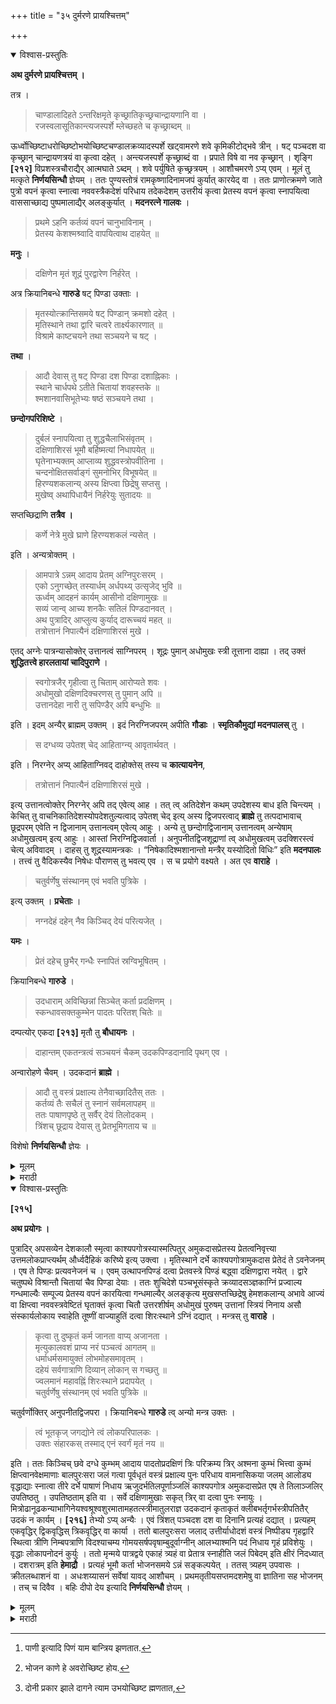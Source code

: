 +++
title = "३५ दुर्मरणे प्रायश्चित्तम्"

+++


<details open><summary>विश्वास-प्रस्तुतिः</summary>

**अथ दुर्मरणे प्रायश्चित्तम् ।**

तत्र ।

> चाण्डालादिहते ऽन्तरिक्षमृते कृच्छ्रातिकृच्छ्रचान्द्रायणानि वा ।  
रजस्वलासूतिकान्त्यजस्पर्शे म्लेच्छहते च कृच्छ्राब्दम् ॥  

ऊर्ध्वोच्छिष्टाधरोच्छिष्टोभयोच्छिष्टचण्डालक्रव्यादस्पर्शे खट्वामरणे शवे कृमिकीटोद्भवे त्रीन् । षट् पञ्चदश वा कृच्छ्रान् चान्द्रायणत्रयं वा कृत्वा दहेत् । अन्त्यजस्पर्शे कृच्छ्राब्दं वा । प्रपाते विषे वा नव कृच्छ्रान् । शृङ्गि **[२१२]** विप्रशस्त्रचौराद्यैर् आत्मघाते ऽब्दम् । शवे पर्युषिते कृच्छ्रत्रयम् । आशौचमरणे ऽप्य् एवम् । मूलं तु मत्कृते **निर्णयसिन्धौ** ज्ञेयम् । ततः पुण्यस्तोत्रं रामकृष्णादिनामजपं कुर्यात् कारयेद् वा । ततः प्राणोत्क्रमणे जाते पुत्रो वपनं कृत्वा स्नात्वा नववस्त्रैकदेशं परिधाय तदेकदेशम् उत्तरीयं कृत्वा प्रेतस्य वपनं कृत्वा स्नापयित्वा वाससाच्छाद्य पुष्पमालाद्यैर् अलङ्कुर्यात् । **मदनरत्ने गालवः** । 

> प्रथमे ऽहनि कर्तव्यं वपनं चानुभाविनाम् ।  
प्रेतस्य केशश्मश्र्वादि वापयित्वाथ दाहयेत् ॥

**मनुः** ।

> दक्षिणेन मृतं शूद्रं पुरद्वारेण निर्हरेत् ।

अत्र क्रियानिबन्धे **गारुडे** षट् पिण्डा उक्ताः । 

> मृतस्योत्क्रान्तिसमये षट् पिण्डान् क्रमशो दहेत् ।  
मृतिस्थाने तथा द्वारि चत्वरे तार्क्ष्यकारणात् ॥  
विश्रामे काष्टचयने तथा सञ्चयने च षट् ।

**तथा** ।

> आदौ देवास् तु षट् पिण्डा दश पिण्डा दशाह्निकाः ।  
स्थाने चार्धपथे ऽतीते चितायां शवहस्तके ॥  
श्मशानवासिभूतेभ्यः षष्ठं सञ्चयने तथा ।

**छन्दोगपरिशिष्टे** ।

> दुर्बलं स्नापयित्वा तु शुद्धचैलाभिसंवृतम् ।  
दक्षिणाशिरसं भूमौ बर्हिष्मत्यां निधापयेत् ॥  
घृतेनाभ्यक्तम् आप्लाव्य शुद्धवस्त्रोपवीतिना ।  
चन्दनोक्षितसर्वाङ्गं सुमनोभिर् विभूषयेत् ॥  
हिरण्यशकलान्य् अस्य क्षिप्त्वा छिद्रेषु सप्तसु ।  
मुखेष्व् अथापिधायैनं निर्हरेयुः सुतादयः ॥

सप्तच्छिद्राणि **तत्रैव ।**

> कर्णे नेत्रे मुखे घ्राणे हिरण्यशकलं न्यसेत् । 

इति । अन्यत्रोक्तम् ।

> आमपात्रे ऽन्नम् आदाय प्रेतम् अग्निपुरःसरम् ।  
एको ऽनुगच्छेत् तस्यार्धम् अर्धपथ्य् उत्सृजेद् भुवि ॥  
ऊर्ध्वम् आदहनं कार्यम् आसीनो दक्षिणामुखः ॥  
सव्यं जान्व् आच्य शनकैः सतिलं पिण्डदानवत् ।  
अथ पुत्रादिर् आप्लुत्य कुर्याद् दारूच्चयं महत् ॥  
तत्रोत्तानं निपात्यैनं दक्षिणाशिरसं मुखे ।

एतद् अग्नेः पात्रन्यासोक्तेर् उत्तानत्वं साग्निपरम् । शूद्रः पुमान् अधोमुखः स्त्री तूत्ताना दाह्या । तद् उक्तं **शुद्धितत्त्वे हारलतायां चादिपुराणे** ।

> स्वगोत्रजैर् गृहीत्वा तु चिताम् आरोप्यते शवः ।  
अधोमुखो दक्षिणदिक्चरणस् तु पुमान् अपि ॥  
उत्तानदेहा नारी तु सपिण्डैर् अपि बन्धुभिः ॥ 

इति । इदम् अन्यैर् ब्राह्मम् उक्तम् । इदं निरग्निजपरम् अपीति **गौडाः** । **स्मृतिकौमुद्यां मदनपालस्** तु । 

> स दग्धव्य उपेतश् चेद् आहिताग्न्य् आवृतार्थवत् । 

इति । निरग्नेर् अप्य् आहिताग्निवद् दाहोक्तेस् तस्य च **कात्यायनेन**,

> तत्रोत्तानं निपात्यैनं दक्षिणाशिरसं मुखे ।

इत्य् उत्तानत्वोक्तेर् निरग्नेर् अपि तद् एवेत्य् आह । तत् त्व् अतिदेशेन कथम् उपदेशस्य बाध इति चिन्त्यम् । केचित् तु वाचनिकातिदेशस्योपदेशतुल्यत्वाद् उपेतश् चेद् इत्य् अस्य द्विजपरत्वाद् **ब्राह्मे** तु तत्पदाभावाच् छूद्रपरम् एवेति न द्विजानाम् उत्तानत्वम् एवेत्य् आहुः । अन्ये तु छन्दोगद्विजानाम् उत्तानत्वम् अन्येषाम् अधोमुखत्वम् इत्य् आहुः । आस्तां निरग्निद्विजवार्ता । अनुपनीतद्विजशूद्राणां त्व् अधोमुखत्वम् उदक्शिरस्त्वं चेत्य् अविवादम् । दाहस् तु शूद्रस्यामन्त्रकः । “निषेकादिश्मशानान्तो मन्त्रैर् यस्योदितो विधिः” इति **मदनपालः** । तत्त्वं तु वैदिकस्यैव निषेधः पौराणस् तु भवत्य् एव । स च प्रयोगे वक्ष्यते । अत एव **वाराहे** ।

> चतुर्वर्णेषु संस्थानम् एवं भवति पुत्रिके ।

इत्य् उक्तम् । **प्रचेताः** ।

> नग्नदेहं दहेन् नैव किञ्चिद् देयं परित्यजेत् ।

**यमः** ।

> प्रेतं दहेच् छुभैर् गन्धैः स्नापितं स्रग्विभूषितम् ।

क्रियानिबन्धे **गारुडे** ।

> उदधाराम् अविच्छिन्नां सिञ्चेत् कर्ता प्रदक्षिणम् ।  
स्कन्धावसक्तकुम्भेन पादतः परितश् चितेः ॥ 

दम्पत्योर् एकदा **[२१३]** मृतौ तु **बौधायनः** ।

> दाहान्तम् एकतन्त्रत्वं सञ्चयनं चैकम् उदकपिण्डदानादि पृथग् एव ।

अन्वारोहणे चैवम् । उदकदानं **ब्राह्मे** ।

> आदौ तु वस्त्रं प्रक्षाल्य तेनैवाच्छादितैस् ततः ।  
कर्तव्यं तैः सचैलं तु स्नानं सर्वमलापहम् ॥  
ततः पाषाणपृष्ठे तु सर्वैर् देयं तिलोदकम् ।  
त्रिंशच् छूद्राय देयास् तु प्रेतभूमिगताय च ॥

विशेषो **निर्णयसिन्धौ** ज्ञेयः ।
</details>

<details><summary>मूलम्</summary>

**अथ दुर्मरणे प्रायश्चित्तम् ।**

तत्र ।

> चाण्डालादिहते ऽन्तरिक्षमृते कृच्छ्रातिकृच्छ्रचान्द्रायणानि वा ।  
रजस्वलासूतिकान्त्यजस्पर्शे म्लेच्छहते च कृच्छ्राब्दम् ॥  

ऊर्ध्वोच्छिष्टाधरोच्छिष्टोभयोच्छिष्टचण्डालक्रव्यादस्पर्शे खट्वामरणे शवे कृमिकीटोद्भवे त्रीन् । षट् पञ्चदश वा कृच्छ्रान् चान्द्रायणत्रयं वा कृत्वा दहेत् । अन्त्यजस्पर्शे कृच्छ्राब्दं वा । प्रपाते विषे वा नव कृच्छ्रान् । शृङ्गि **[२१२]** विप्रशस्त्रचौराद्यैर् आत्मघाते ऽब्दम् । शवे पर्युषिते कृच्छ्रत्रयम् । आशौचमरणे ऽप्य् एवम् । मूलं तु मत्कृते **निर्णयसिन्धौ** ज्ञेयम् । ततः पुण्यस्तोत्रं रामकृष्णादिनामजपं कुर्यात् कारयेद् वा । ततः प्राणोत्क्रमणे जाते पुत्रो वपनं कृत्वा स्नात्वा नववस्त्रैकदेशं परिधाय तदेकदेशम् उत्तरीयं कृत्वा प्रेतस्य वपनं कृत्वा स्नापयित्वा वाससाच्छाद्य पुष्पमालाद्यैर् अलङ्कुर्यात् । **मदनरत्ने गालवः** । 

> प्रथमे ऽहनि कर्तव्यं वपनं चानुभाविनाम् ।  
प्रेतस्य केशश्मश्र्वादि वापयित्वाथ दाहयेत् ॥

**मनुः** ।

> दक्षिणेन मृतं शूद्रं पुरद्वारेण निर्हरेत् ।

अत्र क्रियानिबन्धे **गारुडे** षट् पिण्डा उक्ताः । 

> मृतस्योत्क्रान्तिसमये षट् पिण्डान् क्रमशो दहेत् ।  
मृतिस्थाने तथा द्वारि चत्वरे तार्क्ष्यकारणात् ॥  
विश्रामे काष्टचयने तथा सञ्चयने च षट् ।

**तथा** ।

> आदौ देवास् तु षट् पिण्डा दश पिण्डा दशाह्निकाः ।  
स्थाने चार्धपथे ऽतीते चितायां शवहस्तके ॥  
श्मशानवासिभूतेभ्यः षष्ठं सञ्चयने तथा ।

**छन्दोगपरिशिष्टे** ।

> दुर्बलं स्नापयित्वा तु शुद्धचैलाभिसंवृतम् ।  
दक्षिणाशिरसं भूमौ बर्हिष्मत्यां निधापयेत् ॥  
घृतेनाभ्यक्तम् आप्लाव्य शुद्धवस्त्रोपवीतिना ।  
चन्दनोक्षितसर्वाङ्गं सुमनोभिर् विभूषयेत् ॥  
हिरण्यशकलान्य् अस्य क्षिप्त्वा छिद्रेषु सप्तसु ।  
मुखेष्व् अथापिधायैनं निर्हरेयुः सुतादयः ॥

सप्तच्छिद्राणि **तत्रैव ।**

> कर्णे नेत्रे मुखे घ्राणे हिरण्यशकलं न्यसेत् । 

इति । अन्यत्रोक्तम् ।

> आमपात्रे ऽन्नम् आदाय प्रेतम् अग्निपुरःसरम् ।  
एको ऽनुगच्छेत् तस्यार्धम् अर्धपथ्य् उत्सृजेद् भुवि ॥  
ऊर्ध्वम् आदहनं कार्यम् आसीनो दक्षिणामुखः ॥  
सव्यं जान्व् आच्य शनकैः सतिलं पिण्डदानवत् ।  
अथ पुत्रादिर् आप्लुत्य कुर्याद् दारूच्चयं महत् ॥  
तत्रोत्तानं निपात्यैनं दक्षिणाशिरसं मुखे ।

एतद् अग्नेः पात्रन्यासोक्तेर् उत्तानत्वं साग्निपरम् । शूद्रः पुमान् अधोमुखः स्त्री तूत्ताना दाह्या । तद् उक्तं **शुद्धितत्त्वे हारलतायां चादिपुराणे** ।

> स्वगोत्रजैर् गृहीत्वा तु चिताम् आरोप्यते शवः ।  
अधोमुखो दक्षिणदिक्चरणस् तु पुमान् अपि ॥  
उत्तानदेहा नारी तु सपिण्डैर् अपि बन्धुभिः ॥ 

इति । इदम् अन्यैर् ब्राह्मम् उक्तम् । इदं निरग्निजपरम् अपीति **गौडाः** । **स्मृतिकौमुद्यां मदनपालस्** तु । 

> स दग्धव्य उपेतश् चेद् आहिताग्न्य् आवृतार्थवत् । 

इति । निरग्नेर् अप्य् आहिताग्निवद् दाहोक्तेस् तस्य च **कात्यायनेन**,

> तत्रोत्तानं निपात्यैनं दक्षिणाशिरसं मुखे ।

इत्य् उत्तानत्वोक्तेर् निरग्नेर् अपि तद् एवेत्य् आह । तत् त्व् अतिदेशेन कथम् उपदेशस्य बाध इति चिन्त्यम् । <u>केचित्</u> तु वाचनिकातिदेशस्योपदेशतुल्यत्वाद् उपेतश् चेद् इत्य् अस्य द्विजपरत्वाद् **ब्राह्मे** तु तत्पदाभावाच् छूद्रपरम् एवेति न द्विजानाम् उत्तानत्वम् एवेत्य् आहुः । <u>अन्ये</u> तु छन्दोगद्विजानाम् उत्तानत्वम् अन्येषाम् अधोमुखत्वम् इत्य् आहुः । आस्तां निरग्निद्विजवार्ता । अनुपनीतद्विजशूद्राणां त्व् अधोमुखत्वम् उदक्शिरस्त्वं चेत्य् अविवादम् । दाहस् तु शूद्रस्यामन्त्रकः । “निषेकादिश्मशानान्तो मन्त्रैर् यस्योदितो विधिः” इति **मदनपालः** । तत्त्वं तु वैदिकस्यैव निषेधः पौराणस् तु भवत्य् एव । स च प्रयोगे वक्ष्यते । अत एव **वाराहे** ।

> चतुर्वर्णेषु संस्थानम् एवं भवति पुत्रिके ।

इत्य् उक्तम् । **प्रचेताः** ।

> नग्नदेहं दहेन् नैव किञ्चिद् देयं परित्यजेत् ।

**यमः** ।

> प्रेतं दहेच् छुभैर् गन्धैः स्नापितं स्रग्विभूषितम् ।

क्रियानिबन्धे **गारुडे** ।

> उदधाराम् अविच्छिन्नां सिञ्चेत् कर्ता प्रदक्षिणम् ।  
स्कन्धावसक्तकुम्भेन पादतः परितश् चितेः ॥ 

दम्पत्योर् एकदा **[२१३]** मृतौ तु **बौधायनः** ।

> दाहान्तम् एकतन्त्रत्वं सञ्चयनं चैकम् उदकपिण्डदानादि पृथग् एव ।

अन्वारोहणे चैवम् । उदकदानं **ब्राह्मे** ।

> आदौ तु वस्त्रं प्रक्षाल्य तेनैवाच्छादितैस् ततः ।  
कर्तव्यं तैः सचैलं तु स्नानं सर्वमलापहम् ॥  
ततः पाषाणपृष्ठे तु सर्वैर् देयं तिलोदकम् ।  
त्रिंशच् छूद्राय देयास् तु प्रेतभूमिगताय च ॥

विशेषो **निर्णयसिन्धौ** ज्ञेयः । 
</details>

<details><summary>मराठी</summary>

यानन्तर दुर्मरणनिमित्तक प्रायश्चित्त साङ्गतो. 

त्यान्त, चाण्डालादिकान्नी मारला व अन्तरिक्षाम्त ( माडीवर किंवा पलङ्गावर भूमिम्पर्श न होतां ) मेला तर. तच्छुच्यथे कृच्छ, अतिकृच्छ, व नान्द्रायण, यान्तून दोपतारतम्यान । प्रायश्चित्त करावम्. प्रेताम रजम्बला, बाळन्तीण. म्लेच्छ याञ्चा म्पर्श झाल्याम । मलेच्छान्नी मारल्याम, कृच्छाव्द प्रायश्चित्त करावे. ऊर्ध्वोच्छिष्ट[^१], अधरोच्छिष्ट[^२] व उभयोच्छिष्ट[^३] डाल, व हिमक पशु, याञ्चा म्पर्श झाल्याम, व बानन्यावर मेल्याम, प्रेताम किने मुङ्ग्या इत्यादि झाल्यास. ३।६।१५ कृच्छर. किंवा ३ चान्द्रायणं करून प्रेतदाह करावा.

[^१]: पाणी इत्यादि पिणं याम बान्त्रिय झणतात. 

[^२]: भोजन काणे हे अवरोच्छिष्ट होय. 

[^३]: दोनी प्रकार झाले दागने त्याम उभयोच्छिष्ट ह्मणतात,

केवळ अन्त्यजम्पर्शच झाला असेल तर, कृपर किंवा १ अब्द, ग्वाली पहन व विषाने मेल्याम ९ कृच्छ, शङ्गी पशु, ब्राह्मण, शम्त्र व नोरादिकान्नी माग्ल्याम आणि आत्मघात केल्यास १ अब्द प्रायश्चित्त करावम्. प्रेत १ । २ किंवा अधिक दिवस राहिल्याम, व आशौचाम्त मेल्यास ३ कृचर प्रायश्चित्त करून दाह करावा. याची मृलवचन मत्कृत निर्णयमित पहावी. नन्तर पुण्य कारक म्नोत्र व गमकृष्णादि नाम आपण जपावी. किंवा दुमच्याकडून जप करबन, आपण एकावी. नन्तर प्राणी क्रमण झाल्यावर. पुत्रादि अन्त्यकमाधिका-यान, सार करून. मान केल्यावर, नव्या वस्त्राचं अधे नेमून, त्याच्या भागाचं उत्तरीय करून, प्रेतान वपन कमन त्याम मान वालन, वस्त्रानं गुण्डाळून, पुप्पमालादि चालून, अलङ्कार कगा. मदनगन्नाम्त गालय ह्मणतो की,-"पहिल्या दिवशी पुत्रादिकान्नी वपन करून, प्रताचे कंशादि वपन कर. खून त्याचा दाह करावा." प्रेत म्मशानाम्त काणच्या मागान न्यावं त्याविषयी मन मणतो "शूद्राचं प्रेत नगगच्या दक्षिण द्वागनं म्मशानाम्त न्यावं." य क्रियानिबन्धाम्त गरुट पुराणोक्त ६ पिण्ड साङ्गितले आहेत. ते अमे की, "मृताच्या उत्क्रान्तिकाठी अनुक्रमान ६ पिण्ड दग्ध करावे. त्याञ्चा क्रम, मलल्या म्थानी १, द्वारी १. अङ्गणाम्त १. हा गरुडास उद्देशून द्यावा; म्मशानाम्त प्रेत ठेवण्याच्या जागी १, का रचल्यावर ?, व प्रेत टेविल्या वर त्याच्या हाताम्त १ मिळून ६ पिण्ड द्यावे.” तसेम्च प्रथम पूर्वोक्त ६ पिण्ड देऊन. आशौचाम्त प्रतिदिवशी एक एक असे १० द्यावे. त्याञ्चा प्रकार-"प्रेतस्थानी, अर्धमार्गावर, चितेवर, प्रेतहनी, म्मशानवासी भूतांस, व सञ्चयनप्रसङ्गी, असे ६ द्यावे. हा प्रकार पूर्वोक्ताहून भिन्न आहे." छन्दोगपरिशिष्टान्त- "प्रेतास स्मशानाम्त स्नान घालून, शुद्ध वस्त्रे वेष्ट्रन, दक्षिणेस मस्तक करून, तें चितेवर ठेवावे. त्याच्या अङ्गास तूप लावून, स्नान घालून, शुद्ध वस्त्रे व उपवीत घालून, सर्वाङ्गीं चन्दन लावून, पुप्पान्नी भूपित करावम्. व सोन्याचे तुकडे सर्व द्वारान्तून ह्मणजे शिश्न व गुद वजे करून इतर सप्त द्वागम्त घालावे. त्याचे मुख वस्त्राने आङ्कून, पुत्रादिकान्नी म्मशानाम्त न्यावें." सुवर्ण घालण्याची सप्त द्वारे त्यान्तच साङ्गितली आहेत ती-"२ कर्ण, २ नासिका, २ नेत्र व मुख मिळून ५,' असे साङ्गितले आहे. “पात्राम्त आमान्न घेऊन, पुढे अग्नि करून, प्रेत म्मशानाम्त न्यावे. त्याच्या मागून आमान्न घेणाराने जाऊन अर्धमार्गी ते भूमीवर टाकावम्. कल्ने दक्षिणेस मुख करून दाहादि करावे. डाव्या गुडम्यान्तून हात घेऊन, सतिल पिण्ड द्यावा." "नन्तर पुत्रादिकान्नी स्नान करून, चिता रचून तीवर उताणं मस्तक दक्षिणेस करून प्रेत निजवून, जाळावे.' येथे उताणे निजवावे, असे साङ्गण्याचा हेतु इतकाच की,-"अग्निहोत्री मृत झाल्यास त्याच्या प्रेतावर २ अरणी ठेवाव्या," असे साङ्गितले आहे. ह्मणून प्रेत उताणें निजवावेम्. परन्तु ते साग्निकाविषयी आहे. शूद्रास त्याचा अधिकार नाही ह्मणून, शूद्रपुरुपाम खाली मुख करून, व सर्व वात ल्या स्त्रियाम्स उताण्या दहन कराव्या. तेम्च शुद्धितत्त्व व हारलतत आदिपुराणाम्त साङ्गितले आहे. जसे-'मृताच्या गोत्रजान्नी त्याचे प्रेत म्मशानाम्त नेऊन, दक्षिणेस उम करून अधोमुख चितेवर निनवावे. स्त्रीस उताणी ठेवावी. " येथे पुरुपास उत्तान नि जवावा असे आहे ते शूद्रविषयक होय. "हेच ब्राह्मणपर, " अमें अन्य ग्रन्थकारां चे मत आहे. तसेच हे "निरग्निद्विजपर," असं गौड ह्मणतात. स्मृतिकौमुदीत मद नपाल तर,- "जरी आहिताग्नि नसेल तरी आहिताग्नीचेपरी यथाविधि त्याचा दाह क रावा असे निरग्निकाचाहि आहिताग्निवत् दाह साङ्गितला आहे. व कात्यायनानं चितेवर प्रेत उताणे दक्षिणेस मस्तक ठेवून, दहन करावम्, असं साङ्गितले आहे ह्मणून, निरग्निका सही हाच विधि आवश्यक आहे, असें ह्मणतो. ते त्याचे मत अतिदेशाने उपदेशाचा बाध कसा होतो? याविषयी विचार्य आहे. कित्येक तर- "वाचनिक अतिदेश उपदेश तुल्य आहे, व 'उपेतश्चेत्,' याचें द्विजपरत्व आहे. व ब्राह्मवचनाम्त तें पद नाही ह्मणून, हैं वचन शूद्रपरच आहे. केवळ ब्राह्मणांसच उत्तानत्व नाही,' असें ह्मणतात. अन्य कित्येक तर-"छन्दोग-ब्राह्मणाम्स उत्तानत्व व इतराम्स अधोमुखत्व साङ्गितले आहे," असें मणतात. आतां निरनिद्विनाची वार्ता असो. अनुपनीत द्विज व शूद्राम्स तर अधोमुखत्व व उत्तरेस शिर करून ठेवणे ही निर्विवाद आहेत. शूद्राचा दाह तर अमन्त्रक करावा कारण, "गर्भाधानादि विधि स्मशानाम्त मन्त्रान्नी करावा असें ज्याविषयी विधिव चन आहे त्याञ्चा समन्त्रक दाह होतो, इतराञ्चा होत नाही," असें मदनपाल ह्मणतो. यान्तील तत्त्व तर असे की, पूर्वोक्त वचनाने वैदिकमन्त्राचाच निषेध होतो, पुराणो. क्ताचा होत नाही ह्मणून, शूद्राञ्चा पौराणमन्त्रान्नी दाहादि विधि करावा. तो दाहादिकाञ्चा प्रकार पुढे प्रयोगाम्त साङ्गेन. पौराणविधि होतो अतएव वराहपुराणान्त-" नारहि वर्णाम्त पूर्वोक्त रीतीने ( ब्राह्मणादि त्रिवर्णास वैदिक व शूद्राम्स पुराणोक्त मन्त्रान्नी) औवदेहिक विधि करतां येतो, " असे साङ्गितले आहे. प्रचेता ह्मणतो-"प्रेत नग्न जाळू नये. तर काही वस्त्र त्यावर असावेम्, व कांहीं स्मशानस्थाम्स द्यावे. " यम ह्मणतों-" प्रेतास स्नान घालून माळा गम्ध इत्यादिकान्नी भूपित करून जाळावे. " क्रियानिबन्धाम्त गरुडपुरा णान्त-" दाहकानें खान्द्यावर उदकपूर्ण मातीचा कलश घेऊन, नितेच्या प्रदक्षिण सम्. तत उदकधारा करावी, " असे साङ्गितले आहे. स्त्री व पुरुष जर, एककालीन मर तील तर त्याञ्च्या उत्तरकर्माविषयी बौधायन ह्मणतो-: शव नेल्यापासून दोघाञ्चा दाह होईपर्यम्त सर्व विधि एकतन्त्राने करावा. तसेच अस्थिसञ्चयन एकच करावेम्. उदक व पिण्डदानादि भिन्न करावे. कोणी स्त्रीने अन्वारोहण केल्यास पूर्वोक्त रीतीनेच सर्व कर्म करावे, असें ह्मणतात. " उदकदान कसे करावे त्याविषयी ब्राह्मपुराणान्त-"प्रथम वस्त्र धुवून तेम्च नेसून, सर्व मल जातील अमें सचैल स्नान करावे. नन्तर सर्वान्नी पाषाणावर तिलोदक द्यावेम्. ते शूद्राने ३० अञ्जलि द्यावम्, " असे साङ्गितले आहे. एतत्सम्बन्धी वि शेप निर्णयसिन्धूम्त पाहावा. 
</details>

<details open><summary>विश्वास-प्रस्तुतिः</summary>

**[२१५]**

**अथ प्रयोगः ।**

पुत्रादिर् अपसव्येन देशकालौ स्मृत्वा काश्यपगोत्रस्यास्मत्पितुर् अमुकदासप्रेतस्य प्रेतत्वनिवृत्त्या उत्तमलोकप्राप्त्यर्थम् और्ध्वदैहिकं करिष्ये इत्य् उक्त्वा । मृतिस्थाने दर्भे काश्यपगोत्रामुकदास प्रेतेदं ते ऽवनेजनम् । एष ते पिण्डः प्रत्यवनेजनं च । एवम् उत्थापनपिण्डं दत्वा प्रेतवस्त्रे पिण्डं बद्ध्वा दक्षिणद्वारा नयेत् । द्वारे चतुष्पथे विश्रान्तौ चितायां चैव पिण्डा देयाः । ततः शुचिदेशे पञ्चभूसंस्कृते क्रव्यादसञ्ज्ञकाग्निं प्रज्वाल्य गन्धमाल्यैः सम्पूज्य प्रेतस्य वपनं कारयित्वा गन्धमाल्यैर् अलङ्कृत्य मुखसप्तच्छिद्रेषु हेमशकलान्य् अभावे आज्यं वा क्षिप्त्वा नववस्त्रवेष्टितं घृताक्तं कृत्वा चितौ उत्तरशीर्षम् अधोमुखं पुरुषम् उत्तानां स्त्रियं निनाय असौ संस्कार्यलोकाय स्वाहेति तूष्णीं वाज्याहुतिं दत्वा शिरःस्थाने ऽग्निं दद्यात् । मन्त्रस् तु **वाराहे** । 

> कृत्वा तु दुष्कृतं कर्म जानता वाप्य् अजानता ।  
मृत्युकालवशं प्राप्य नरं पञ्चत्वं आगतम् ॥  
धर्माधर्मसमायुक्तं लोभमोहसमावृतम् ।  
दहेयं सर्वगात्राणि दिव्यान् लोकान् स गच्छतु ॥  
ज्वलमानं महावह्निं शिरःस्थाने प्रदापयेत् ।  
चतुर्वर्णेषु संस्थानम् एवं भवति पुत्रिके ॥

चतुर्वर्णोक्तिर् अनुपनीतद्विजपरा । क्रियानिबन्धे **गारुडे** त्व् अन्यो मन्त्र उक्तः । 

> त्वं भूतकृज् जगद्योने त्वं लोकपरिपालकः ।  
उक्तः संहारकस् तस्माद् एनं स्वर्गं मृतं नय ॥ 

इति । ततः किञ्चिच् छवे दग्धे कुम्भम् आदाय पादतोप्रदक्षिणं त्रिः परिक्रम्य त्रिर् अश्मना कुम्भं भित्त्वा कुम्भं क्षिप्त्वानवेक्षमाणाः बालपुरःसरा जलं गत्वा पूर्वधृतं वस्त्रं प्रक्षाल्य पुनः परिधाय वामनासिकया जलम् आलोड्य वृद्धाद्याः स्नात्वा तीरे दर्भे पाषाणं निधाय ऋजुदर्भतिलपूर्णाञ्जलिं काश्यपगोत्र अमुकदासप्रेत एष ते तिलाञ्जलिर् उपतिष्ठतु । उपतिष्ठताम् इति वा । सर्वे दक्षिणामुखाः सकृत् त्रिर् वा दत्वा पुनः स्नायुः । मित्रोढानूढकन्याभागिनेयश्वश्रूश्वशुरमातामहतत्स्त्रीमातुलराज्ञ उदकदानं कृताकृतं क्लीबभर्तृगर्भस्त्रीपतितैर् उदकं न कार्यम् । **[२१६]** तेभ्यो ऽप्य् अन्यैः । एवं त्रिंशत् पञ्चदश दश वा दिनानि प्रत्यहं दद्यात् । प्रत्यहम् एकवृद्धिर् द्विकवृद्धिस् त्रिकवृद्धिर् वा कार्या । ततो बालपुरःसरा जलाद् उत्तीर्याधोदशं वस्त्रं निष्पीड्य गृहद्वारि स्थित्वा त्रीणि निम्बपत्राणि विदश्याचम्य गोमयसर्षपवृषाम्बुदूर्वाग्नीन् आलभ्याश्मनि पदं निधाय गृहं प्रविशेयुः । वृद्धाः लोकापनोदनं कुर्युः । ततो मृन्मये पात्रद्वये एकाहं त्र्यहं वा प्रेतात्र स्नाहीति जलं पिबेदम् इति क्षीरं निदध्यात् । दशरात्रम् इति **हेमाद्रौ** । प्रत्यहं भूमौ कर्ता भोजनसमये ऽन्नं सङ्कल्पयेत् । ततस् त्र्यहम् उपवासः । क्रीतलब्धाशनं वा । अधःशय्यासनं सर्वेषां यावद् आशौचम् । प्रथमतृतीयसप्तमदशमेषु वा ज्ञातिना सह भोजनम् । तच् च दिवैव । बहिः दीपो देय इत्यादि **निर्णयसिन्धौ** ज्ञेयम् ।
</details>

<details><summary>मूलम्</summary>

**[२१५]**

**अथ प्रयोगः ।**

पुत्रादिर् अपसव्येन देशकालौ स्मृत्वा काश्यपगोत्रस्यास्मत्पितुर् अमुकदासप्रेतस्य प्रेतत्वनिवृत्त्या उत्तमलोकप्राप्त्यर्थम् और्ध्वदैहिकं करिष्ये इत्य् उक्त्वा । मृतिस्थाने दर्भे काश्यपगोत्रामुकदास प्रेतेदं ते ऽवनेजनम् । एष ते पिण्डः प्रत्यवनेजनं च । एवम् उत्थापनपिण्डं दत्वा प्रेतवस्त्रे पिण्डं बद्ध्वा दक्षिणद्वारा नयेत् । द्वारे चतुष्पथे विश्रान्तौ चितायां चैव पिण्डा देयाः । ततः शुचिदेशे पञ्चभूसंस्कृते क्रव्यादसञ्ज्ञकाग्निं प्रज्वाल्य गन्धमाल्यैः सम्पूज्य प्रेतस्य वपनं कारयित्वा गन्धमाल्यैर् अलङ्कृत्य मुखसप्तच्छिद्रेषु हेमशकलान्य् अभावे आज्यं वा क्षिप्त्वा नववस्त्रवेष्टितं घृताक्तं कृत्वा चितौ उत्तरशीर्षम् अधोमुखं पुरुषम् उत्तानां स्त्रियं निनाय असौ संस्कार्यलोकाय स्वाहेति तूष्णीं वाज्याहुतिं दत्वा शिरःस्थाने ऽग्निं दद्यात् । मन्त्रस् तु **वाराहे** । 

> कृत्वा तु दुष्कृतं कर्म जानता वाप्य् अजानता ।  
मृत्युकालवशं प्राप्य नरं पञ्चत्वं आगतम् ॥  
धर्माधर्मसमायुक्तं लोभमोहसमावृतम् ।  
दहेयं सर्वगात्राणि दिव्यान् लोकान् स गच्छतु ॥  
ज्वलमानं महावह्निं शिरःस्थाने प्रदापयेत् ।  
चतुर्वर्णेषु संस्थानम् एवं भवति पुत्रिके ॥

चतुर्वर्णोक्तिर् अनुपनीतद्विजपरा । क्रियानिबन्धे **गारुडे** त्व् अन्यो मन्त्र उक्तः । 

> त्वं भूतकृज् जगद्योने त्वं लोकपरिपालकः ।  
उक्तः संहारकस् तस्माद् एनं स्वर्गं मृतं नय ॥ 

इति । ततः किञ्चिच् छवे दग्धे कुम्भम् आदाय पादतोप्रदक्षिणं त्रिः परिक्रम्य त्रिर् अश्मना कुम्भं भित्त्वा कुम्भं क्षिप्त्वानवेक्षमाणाः बालपुरःसरा जलं गत्वा पूर्वधृतं वस्त्रं प्रक्षाल्य पुनः परिधाय वामनासिकया जलम् आलोड्य वृद्धाद्याः स्नात्वा तीरे दर्भे पाषाणं निधाय ऋजुदर्भतिलपूर्णाञ्जलिं काश्यपगोत्र अमुकदासप्रेत एष ते तिलाञ्जलिर् उपतिष्ठतु । उपतिष्ठताम् इति वा । सर्वे दक्षिणामुखाः सकृत् त्रिर् वा दत्वा पुनः स्नायुः । मित्रोढानूढकन्याभागिनेयश्वश्रूश्वशुरमातामहतत्स्त्रीमातुलराज्ञ उदकदानं कृताकृतं क्लीबभर्तृगर्भस्त्रीपतितैर् उदकं न कार्यम् । **[२१६]** तेभ्यो ऽप्य् अन्यैः । एवं त्रिंशत् पञ्चदश दश वा दिनानि प्रत्यहं दद्यात् । प्रत्यहम् एकवृद्धिर् द्विकवृद्धिस् त्रिकवृद्धिर् वा कार्या । ततो बालपुरःसरा जलाद् उत्तीर्याधोदशं वस्त्रं निष्पीड्य गृहद्वारि स्थित्वा त्रीणि निम्बपत्राणि विदश्याचम्य गोमयसर्षपवृषाम्बुदूर्वाग्नीन् आलभ्याश्मनि पदं निधाय गृहं प्रविशेयुः । वृद्धाः लोकापनोदनं कुर्युः । ततो मृन्मये पात्रद्वये एकाहं त्र्यहं वा प्रेतात्र स्नाहीति जलं पिबेदम् इति क्षीरं निदध्यात् । दशरात्रम् इति **हेमाद्रौ** । प्रत्यहं भूमौ कर्ता भोजनसमये ऽन्नं सङ्कल्पयेत् । ततस् त्र्यहम् उपवासः । क्रीतलब्धाशनं वा । अधःशय्यासनं सर्वेषां यावद् आशौचम् । प्रथमतृतीयसप्तमदशमेषु वा ज्ञातिना सह भोजनम् । तच् च दिवैव । बहिः दीपो देय इत्यादि **निर्णयसिन्धौ** ज्ञेयम् ।

</details>

<details><summary>मराठी</summary>

आतां प्रयोग साङ्गतो. 

पुत्रादि कर्मकल्न अपसव्याने देशकाल स्मरून, काश्यपगोत्रस्य अस्मत्पितुः ( येथे मृताचा संस्कार अन्य करणारा असल्यास, त्याने आपल्या सम्बन्धानुसार उह करावा )

> अमुकदासप्रेतस्य प्रेतत्वनिवृत्त्या उत्तमलोकप्राप्त्यर्थम् और्ध्वदैहिकं करिष्ये 

असे ह्मणून, मृतस्थानी दर्भावर - काश्यपगोत्रामुकदास प्रेतेदं तेऽवनेजनं ह्मणून अवनेजन देउन एप ते पिण्डः ह्मणून पिण्ड देऊन, इदं ते प्रत्यवनेजनं असें प्रत्यवनेजन द्यावे. असेम्च प्रत उचलतेवेळी उत्थापनपिण्ड देऊन, तो प्रेताच्या अङ्गावरच्या वस्त्राम्त बान्धून, प्रेत दक्षिण द्वाराने स्मशानाम्त न्यावेम्, व गृहद्वारान्त, चतुप्पथाम्त व प्रेतविश्रान्तिस्थानी पिण्ड द्यावे. नन्तर शुद्ध भूमीवर पञ्चभूसंस्कार करून, क्रव्यादनामक अग्नि स्थापन करून, तो पेटल्यावर गं धपुष्पादिकान्नी पूजून, प्रेतवपन करून, गन्धपुप्पादिकान्नी अलङ्कृत करून, पूर्वोक्त सप्त छिद्राम्त सुवर्ण, त्याच्या अभावी तूप घालून, नूतन वस्त्राने वेष्टून, तूप लावून उत्तरेस म स्तक करून, पुरुप असल्यास अधोमुख, स्त्रीस उताणी निजवून चिता प्रज्वलित करावी. अग्नीत " असौ संस्कार्यलोकाय स्वाहा" ह्मणून किंवा तूष्णीं आज्यहवन करून, मस्तकस्थानी पुढील मन्त्राने अग्नि द्यावा. तो मन्त्र वराहपुराणाम्त कथित आहे. जसे 

> कृत्वा तु दुष्कृतं कर्म जानता वाप्यजानता ॥  
मृत्युकालवशं प्राप्य नरं पञ्चत्वमागतम् ॥ १ ॥  
धर्माधर्मसमायुक्तं लोभमोहसमावृतम् ॥  
दहेयं सर्वगात्राणि दिव्यान्लोकान्स गच्छतु ॥ २ ॥ 

याने प्रदीप्त अग्नि शिरःस्थानी द्यावा. “ चार वर्णास हाच विधि उक्त आहे. " येथें चारहि वर्णास हाच विधि उक्त आहे, असे पटलें तें द्विनांविषयी अनुपनीतद्विजपर आहे; कारण, उपनीत द्विनाम्स वैदिकमन्त्रान्नी दाह उक्त आहे. त्यासी विरोध येईल ह्मणून वरील व्यवस्था आहे. याविषयी क्रियानिबन्धाम्त गरुड पुराणाम्त अन्य मन्त्र साङ्गितला आहे. तो-

> त्वं भूतकृज्जगद्योने त्वं लोकपरिपालकः ।  
उक्तः संहारकस्तस्मादेनं स्वर्गे मृतं नय ॥ १ ॥ 

अमा अग्नि देऊन, प्रेत किञ्चित् ज कल्यावर पूर्वोक्त कुम्भ घेऊन, प्रेताच्या पायाम्पासून प्रारम्भ करून, ३ प्रदक्षिणा करून दग डाने ३ वेळ तो कुम्भ फोडून टाकून, तो न पाहातां बालकाम्स पुढे करून, उदकसमीप जाऊन, प्रथम नेसलेले वस्त्र धुवून, तें पुनः नेसून कमरेइतक्या पाण्याम्त जाऊन, डाव्या ना कपुडीने उदक आलोडन करून ( ३ वेळ फिरवून ), वृद्धक्रमाने स्नान करून. उदकतीरी दर्भावर पाषाण ठेवून, ऋजुदर्भ व तिळान्नी पूर्ण उदकान्नलि-- काश्यपगोत्रामुकदास प्रेत एप ते तिलाञ्जलिरुपतिष्ठतु-किंवा-उपतिष्ठतां ह्मणून सर्वान्नी दक्षिणाभिमुख असून १ किंवा ३ अञ्जलि देऊन, पुनः स्नान करावे. मित्र, त्याची स्त्री. विवाहित व अविवाहित कन्या, भाचा, सासू, सासरा, आईचा बाप व त्याची स्त्री, मातुल, व स्वदेशीय राना, याम्म प्रेमानें उदक देणार तर द्यावेम्, न दिल्यास दोष नाही. नपुंसक जीना पति आहे ती व गर्भिणी स्त्री, तसेच पतित यान्नी स्वसंवन्ध्याम्स उदक देऊ नये, व यांसहि इतरान्नी देऊ नये. असे ३० । १५ किंवा १० दिवसपर्यम्त प्रतिदिवसी उदक द्यावम्. प्रतिदिनी १।२।३ असे क्रमाने उदकाञ्जलि वाढवावे अमाहि प्रकार आहे. असे उदकदान आल्यावर. बालकाम्स पुढे करून, उदकान्तून बाहेर येउन, खाली दशा करून वत्र धुवून, स्वगृहीं जाउन, द्वारी उभे रहावे. नन्तर लिम्बाची ३ पाने भान विदिशा--( आग्नेयादिक ४ )भिमुग्न आचमन करून, गोमय, मोहन्या, बैल, उदक, दुर्वा व अग्नि याञ्चा म्पर्श करून, दगडावर पाय ठेवून घराम्त जावेम्. वृद्धान्नी आपण शोक न करितां इतराम्स बोध करून त्याञ्चा शोक दूर करावा. नन्तर २ दिवमी मातीच्या २ भाड्याम्त १ किंवा ३ दिवमपयन्त-प्रेतात्र नाहि ह्मणून एकाम्त उदक, व प्रेत पिवेदं ह्मणून दुसऱ्या पात्री दृध टवीत अमावे. "असे दहा दिवस करावं," अमं हेमाद्रीम्त साङ्गितले आहे. कर्मकत्यानं प्रतिदिनी भोजन समयीं भूमीवर सङ्कल्प करून अन्न ठेवावम्. नन्तर ३ दिवम उपवाम करावा. किंवा अन्न विकत घ्यावे, अथवा मिळालले अन्न सेवन करावम्, स्वयम्पाक करुन जेवू नये. आशौचाम्त भूमीवर निजावें व बसावेम्. १ । ३ । ७ । १० व्या दिवमी स्वज्ञातीमह दिवमा भोजन क रावेम्. रात्री करू नये. प्रेताम घराबाहेर १ वर्ष किंवा १० दिवस दीप द्यावा. इत्यादि प्र कार निर्णयसिन्धूत पहावे. 
</details>